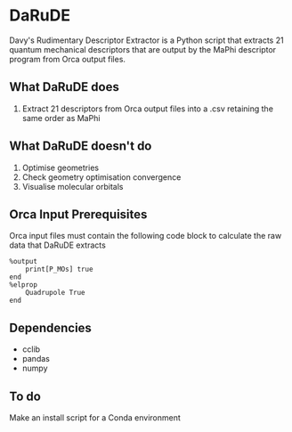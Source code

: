# DaRuDE
Davy's Rudimentary Descriptor Extractor is a Python script that extracts 21 quantum mechanical descriptors that are output by the MaPhi descriptor program from Orca output files.

## What DaRuDE does
1. Extract 21 descriptors from Orca output files into a .csv retaining the same order as MaPhi

## What DaRuDE doesn't do
1. Optimise geometries
2. Check geometry optimisation convergence
3. Visualise molecular orbitals

## Orca Input Prerequisites
Orca input files must contain the following code block to calculate the raw data that DaRuDE extracts
```
%output
	print[P_MOs] true
end
%elprop
    Quadrupole True
end
```

## Dependencies
* cclib
* pandas
* numpy

## To do
Make an install script for a Conda environment
